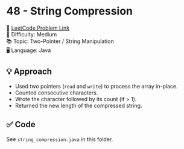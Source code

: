 # 48 - String Compression

🔗 [LeetCode Problem Link](https://leetcode.com/problems/string-compression/)  
📌 Difficulty: Medium  
📚 Topic: Two-Pointer / String Manipulation  
🖥️ Language: Java  

## 💡 Approach
- Used two pointers (`read` and `write`) to process the array in-place.  
- Counted consecutive characters.  
- Wrote the character followed by its count (if > 1).  
- Returned the new length of the compressed string.  

## ✅ Code
See `string_compression.java` in this folder.
